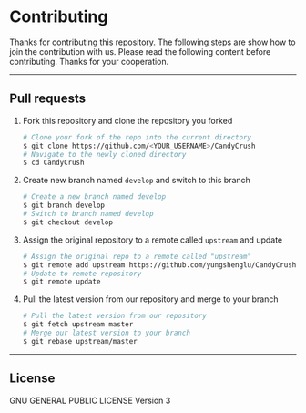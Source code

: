 # Contributing

Thanks for contributing this repository. The following steps are show how to join the contribution with us. Please read the following content before contributing. Thanks for your cooperation.

---
## Pull requests

1. Fork this repository and clone the repository you forked
    ```bash
    # Clone your fork of the repo into the current directory
    $ git clone https://github.com/<YOUR_USERNAME>/CandyCrush
    # Navigate to the newly cloned directory
    $ cd CandyCrush
    ```
2. Create new branch named `develop` and switch to this branch
    ```bash
    # Create a new branch named develop
    $ git branch develop
    # Switch to branch named develop
    $ git checkout develop
    ```
3. Assign the original repository to a remote called `upstream` and update
    ```bash
    # Assign the original repo to a remote called "upstream"
    $ git remote add upstream https://github.com/yungshenglu/CandyCrush
    # Update to remote repository
    $ git remote update
    ```
4. Pull the latest version from our repository and merge to your branch
    ```bash
    # Pull the latest version from our repository
    $ git fetch upstream master
    # Merge our latest version to your branch
    $ git rebase upstream/master
    ```

---
## License

GNU GENERAL PUBLIC LICENSE Version 3
